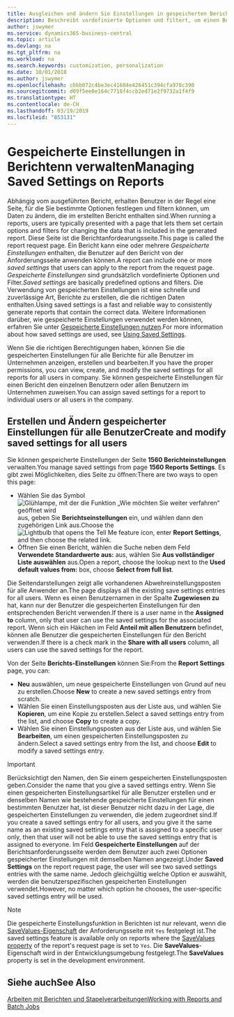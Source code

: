 ```yaml
---
title: Ausgleichen und ändern Sie Einstellungen in gespeicherten Berichten | Microsoft Docs
description: Beschreibt vordefinierte Optionen und filtert, um einen Bericht anzupassen und die richtigen Daten zu generieren.
author: jswymer
ms.service: dynamics365-business-central
ms.topic: article
ms.devlang: na
ms.tgt_pltfrm: na
ms.workload: na
ms.search.keywords: customization, personalization
ms.date: 10/01/2018
ms.author: jswymer
ms.openlocfilehash: cbbb072c4be3ec41684e426451c394cfa978c390
ms.sourcegitcommit: d09f5ee0e164c7716f4ccb2ed71e2f9732a1f4f9
ms.translationtype: HT
ms.contentlocale: de-CH
ms.lasthandoff: 03/19/2019
ms.locfileid: "853131"
---
```

# <a name="managing-saved-settings-on-reports"></a><span data-ttu-id="21e97-103">Gespeicherte Einstellungen in Berichtenn verwalten</span><span class="sxs-lookup"><span data-stu-id="21e97-103">Managing Saved Settings on Reports</span></span>
<span data-ttu-id="21e97-104">Abhängig vom ausgeführten Bericht, erhalten Benutzer in der Regel eine Seite, für die Sie bestimmte Optionen festlegen und filtern können, um Daten zu ändern, die im erstellten Bericht enthalten sind.</span><span class="sxs-lookup"><span data-stu-id="21e97-104">When running a reports, users are typically presented with a page that lets them set certain options and filters for changing the data that is included in the generated report.</span></span> <span data-ttu-id="21e97-105">Diese Seite ist die Berichtanfordearungsseite.</span><span class="sxs-lookup"><span data-stu-id="21e97-105">This page is called the report request page.</span></span> <span data-ttu-id="21e97-106">Ein Bericht kann eine oder mehrere *Gespeicherte Einstellungen* enthalten, die Benutzer auf den Bericht von der Anforderungsseite anwenden können.</span><span class="sxs-lookup"><span data-stu-id="21e97-106">A report can include one or more *saved settings* that users can apply to the report from the request page.</span></span> <span data-ttu-id="21e97-107">*Gespeicherte Einstellungen* sind grundsätzlich vordefinierte Optionen und Filter.</span><span class="sxs-lookup"><span data-stu-id="21e97-107">*Saved settings* are basically predefined options and filters.</span></span> <span data-ttu-id="21e97-108">Die Verwendung von gespeicherten Einstellungen ist eine schnelle und zuverlässige Art, Berichte zu erstellen, die die richtigen Daten enthalten.</span><span class="sxs-lookup"><span data-stu-id="21e97-108">Using saved settings is a fast and reliable way to consistently generate reports that contain the correct data.</span></span> <span data-ttu-id="21e97-109">Weitere Informationen darüber, wie gespeicherte Einstellungen verwendet werden können, erfahren Sie unter [Gespeicherte Einstellungen nutzen](ui-work-report.md#SavedSettings).</span><span class="sxs-lookup"><span data-stu-id="21e97-109">For more information about how saved settings are used, see [Using Saved Settings](ui-work-report.md#SavedSettings).</span></span>

<span data-ttu-id="21e97-110">Wenn Sie die richtigen Berechtigungen haben, können Sie die gespeicherten Einstellungen für alle Berichte für alle Benutzer im Unternehmen anzeigen, erstellen und bearbeiten.</span><span class="sxs-lookup"><span data-stu-id="21e97-110">If you have the proper permissions, you can view, create, and modify the saved settings for all reports for all users in company.</span></span> <span data-ttu-id="21e97-111">Sie können gespeicherte Einstellungen für einen Bericht den einzelnen Benutzern oder allen Benutzern im Unternehmen zuweisen.</span><span class="sxs-lookup"><span data-stu-id="21e97-111">You can assign saved settings for a report to individual users or all users in the company.</span></span>

<!--
## Apply saved settings to a report
1. Open the report.

   The report request page appears.    
2. In the **Saved Settings** section of the page, set the **Name** field  to the saved settings that you want to use.

   The **Saved Settings** section only appears if the report has been run before or if there are existing saved settings entries. The saved settings entry called **Last used options and filters** is always available. These settings are the option and filter values that were used the last time you ran the report.

-->

## <a name="create-and-modify-saved-settings-for-all-users"></a><span data-ttu-id="21e97-112">Erstellen und Ändern gespeicherter Einstellungen für alle Benutzer</span><span class="sxs-lookup"><span data-stu-id="21e97-112">Create and modify saved settings for all users</span></span>
<span data-ttu-id="21e97-113">Sie können gespeicherte Einstellungen der Seite **1560 Berichteinstellungen** verwalten.</span><span class="sxs-lookup"><span data-stu-id="21e97-113">You manage saved settings from page **1560 Reports Settings**.</span></span> <span data-ttu-id="21e97-114">Es gibt zwei Möglichkeiten, dies Seite zu öffnen:</span><span class="sxs-lookup"><span data-stu-id="21e97-114">There are two ways to open this page:</span></span>
-   <span data-ttu-id="21e97-115">Wählen Sie das Symbol ![Glühlampe, mit der die Funktion „Wie möchten Sie weiter verfahren“ geöffnet wird](media/ui-search/search_small.png "Wie möchten Sie weiter verfahren?") aus, geben Sie **Berichtseinstellungen** ein, und wählen dann den zugehörigen Link aus.</span><span class="sxs-lookup"><span data-stu-id="21e97-115">Choose the ![Lightbulb that opens the Tell Me feature](media/ui-search/search_small.png "Tell me what you want to do") icon, enter **Report Settings**, and then choose the related link.</span></span>
-   <span data-ttu-id="21e97-116">Öffnen Sie einen Bericht, wählen die Suche neben dem Feld **Verwendete Standardwerte aus:** aus, wählen Sie **Aus vollständiger Liste auswählen** aus.</span><span class="sxs-lookup"><span data-stu-id="21e97-116">Open a report, choose the lookup next to the **Used default values from:** box, choose **Select from full list**.</span></span>

<span data-ttu-id="21e97-117">Die Seitendarstellungen zeigt alle vorhandenen Abwehreinstellungsposten für alle Anwender an.</span><span class="sxs-lookup"><span data-stu-id="21e97-117">The page displays all the existing save settings entries for all users.</span></span> <span data-ttu-id="21e97-118">Wenn es einen Benutzernamen in der Spalte **Zugewiesen zu** hat, kann nur der Benutzer die gespeicherten Einstellungen für den entsprechenden Bericht verwenden.</span><span class="sxs-lookup"><span data-stu-id="21e97-118">If there is a user name in the **Assigned to** column, only that user can use the saved settings for the associated report.</span></span> <span data-ttu-id="21e97-119">Wenn sich ein Häkchen im Feld **Anteil mit allen Benutzern** befindet, können alle Benutzer die  gespeicherten Einstellungen für den Bericht verwenden.</span><span class="sxs-lookup"><span data-stu-id="21e97-119">If there is a check mark in the **Share with all users** column, all users can use the saved settings for the report.</span></span>

<span data-ttu-id="21e97-120">Von der Seite **Berichts-Einstellungen** können Sie:</span><span class="sxs-lookup"><span data-stu-id="21e97-120">From the **Report Settings** page, you can:</span></span>
-   <span data-ttu-id="21e97-121">**Neu** auswählen, um neue gespeicherte Einstellungen von Grund auf neu zu erstellen.</span><span class="sxs-lookup"><span data-stu-id="21e97-121">Choose **New** to create a new saved settings entry from scratch.</span></span>
-   <span data-ttu-id="21e97-122">Wählen Sie einen Einstellungsposten aus der Liste aus, und wählen Sie **Kopieren**, um eine Kopie zu erstellen.</span><span class="sxs-lookup"><span data-stu-id="21e97-122">Select a saved settings entry from the list, and choose **Copy** to create a copy.</span></span>
-   <span data-ttu-id="21e97-123">Wählen Sie einen Einstellungsposten aus der Liste aus, und wählen Sie **Bearbeiten**, um einen gespeicherten Einstellungsposten zu ändern.</span><span class="sxs-lookup"><span data-stu-id="21e97-123">Select a saved settings entry from the list, and choose **Edit** to modify a saved settings entry.</span></span>


> [!Important]
> <span data-ttu-id="21e97-124">Berücksichtigt den Namen, den Sie einem gespeicherten Einstellungsposten geben.</span><span class="sxs-lookup"><span data-stu-id="21e97-124">Consider the name that you give a saved settings entry.</span></span> <span data-ttu-id="21e97-125">Wenn Sie einen gespeicherten Einstellungsartikel für alle Benutzer erstellen und er denselben Namen wie bestehende gespeicherte Einstellungen für einen bestimmten Benutzer hat, ist dieser Benutzer nicht dazu in der Lage, die gespeicherten Einstellungen zu verwenden, die jedem zugeordnet sind.</span><span class="sxs-lookup"><span data-stu-id="21e97-125">If you create a saved settings entry for all users, and you give it the same name as an existing saved settings entry that is assigned to a specific user only, then that user will not be able to use the saved settings entry that is assigned to everyone.</span></span>  <span data-ttu-id="21e97-126">Im Feld **Gespeicherte Einstellungen** auf der Berichtsanforderungsseite werden dem Benutzer auch zwei Optionen gespeicherter Einstellungen mit demselben Namen angezeigt.</span><span class="sxs-lookup"><span data-stu-id="21e97-126">Under **Saved Settings** on the report request page, the user will see two saved settings entries with the same name.</span></span> <span data-ttu-id="21e97-127">Jedoch gleichgültig welche Option er auswählt, werden die benutzerspezifischen gespeicherten Einstellungen verwendet.</span><span class="sxs-lookup"><span data-stu-id="21e97-127">However, no matter which option he chooses, the user-specific saved settings entry will be used.</span></span>

> [!NOTE]
> <span data-ttu-id="21e97-128">Die gespeicherte Einstellungsfunktion in Berichten ist nur relevant, wenn die [SaveValues-Eigenschaft](https://docs.microsoft.com/en-us/dynamics-nav/savevalues-property) der Anforderungsseite mit `Yes` festgelegt ist.</span><span class="sxs-lookup"><span data-stu-id="21e97-128">The saved settings feature is available only on reports where the [SaveValues property](https://docs.microsoft.com/en-us/dynamics-nav/savevalues-property) of the report's request page is set to `Yes`.</span></span> <span data-ttu-id="21e97-129">Die **SaveValues**-Eigenschaft wird in der Entwicklungsumgebung festgelegt.</span><span class="sxs-lookup"><span data-stu-id="21e97-129">The **SaveValues** property is set in the development environment.</span></span>  

## <a name="see-also"></a><span data-ttu-id="21e97-130">Siehe auch</span><span class="sxs-lookup"><span data-stu-id="21e97-130">See Also</span></span>
[<span data-ttu-id="21e97-131">Arbeiten mit Berichten und Stapelverarbeitungen</span><span class="sxs-lookup"><span data-stu-id="21e97-131">Working with Reports and Batch Jobs</span></span>](ui-work-report.md)  

